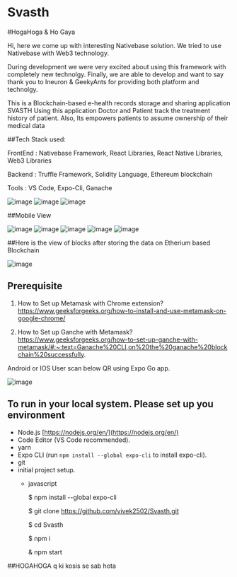 # Svasth

#HogaHoga & Ho Gaya

Hi, here we come up with interesting Nativebase solution. We tried to use Nativebase with Web3 technology.

During development we were very excited about using this framework with completely new technolgy. Finally, we are able to develop and want to say thank you to Ineuron & GeekyAnts for providing both platform and technolgy.

This is a Blockchain-based e-health records storage and sharing application SVASTH
Using this application Doctor and Patient track the treatment history of patient.
Also, Its empowers patients to assume ownership of their medical data

##Tech Stack used:

FrontEnd : Nativebase Framework, React Libraries, React Native Libraries, Web3 Libraries

Backend : Truffle Framework, Solidity Language, Ethereum blockchain

Tools : VS Code, Expo-Cli, Ganache

![image](https://user-images.githubusercontent.com/42957988/177022861-4babaafe-8b68-4b16-9c96-b1c82829dfb8.png)
![image](https://user-images.githubusercontent.com/42957988/177022753-07e7eb68-82eb-4a5b-a50f-291730a5d866.png)
![image](https://user-images.githubusercontent.com/42957988/177022838-d83f84ab-d721-4e90-b3ad-5236713ecfc2.png)

##Mobile View

![image](https://user-images.githubusercontent.com/42957988/177024506-43657dcc-f74e-486f-9511-fb6b643b0bc7.png)
![image](https://user-images.githubusercontent.com/42957988/177024394-6be6930e-0bf6-4813-88ea-3fd004f18a1e.png)
![image](https://user-images.githubusercontent.com/42957988/177024434-f9f26321-586e-4c1e-8fd5-a4709268a13a.png)
![image](https://user-images.githubusercontent.com/42957988/177024457-2ddf89d8-a25a-4740-b47a-08978cbf455c.png)
![image](https://user-images.githubusercontent.com/42957988/177024466-5866f246-27b2-46dd-ba67-7f6ff3a58457.png)

##Here is the view of blocks after storing the data on Etherium based Blockchain

![image](https://user-images.githubusercontent.com/42957988/177024741-79c04734-b8cc-41ef-ab19-8747d86e8523.png)


## Prerequisite

1. How to Set up Metamask with Chrome extension?
https://www.geeksforgeeks.org/how-to-install-and-use-metamask-on-google-chrome/

2. How to Set up Ganche with Metamask?
https://www.geeksforgeeks.org/how-to-set-up-ganche-with-metamask/#:~:text=Ganache%20CLI,on%20the%20ganache%20blockchain%20successfully.

Android or IOS User scan below QR using Expo Go app.

![image](https://user-images.githubusercontent.com/42957988/177020799-48c03465-00d8-4196-8cdb-cfa3291c7f27.png)

## To run in your local system. Please set up you environment
- Node.js [https://nodejs.org/en/](https://nodejs.org/en/)
- Code Editor (VS Code recommended).
- yarn
- Expo CLI (run `npm install --global expo-cli` to install expo-cli).
- git
- initial project setup.
    - javascript
    
        $ npm install --global expo-cli
        
        $ git clone https://github.com/vivek2502/Svasth.git
        
        $ cd Svasth
        
        $ npm i
        
        & npm start


##HOGAHOGA q ki kosis se sab hota

